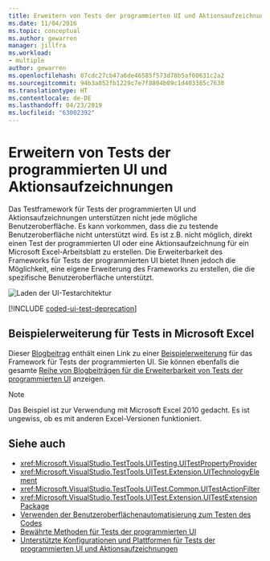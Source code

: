 ```yaml
---
title: Erweitern von Tests der programmierten UI und Aktionsaufzeichnungen
ms.date: 11/04/2016
ms.topic: conceptual
ms.author: gewarren
manager: jillfra
ms.workload:
- multiple
author: gewarren
ms.openlocfilehash: 07cdc27cb47a6de46585f573d78b5af00631c2a2
ms.sourcegitcommit: 94b3a052fb1229c7e7f8804b09c1d403385c7630
ms.translationtype: HT
ms.contentlocale: de-DE
ms.lasthandoff: 04/23/2019
ms.locfileid: "63002392"
---
```

# <a name="extend-coded-ui-tests-and-action-recordings"></a>Erweitern von Tests der programmierten UI und Aktionsaufzeichnungen

Das Testframework für Tests der programmierten UI und Aktionsaufzeichnungen unterstützen nicht jede mögliche Benutzeroberfläche. Es kann vorkommen, dass die zu testende Benutzeroberfläche nicht unterstützt wird. Es ist z.B. nicht möglich, direkt einen Test der programmierten UI oder eine Aktionsaufzeichnung für ein Microsoft Excel-Arbeitsblatt zu erstellen. Die Erweiterbarkeit des Frameworks für Tests der programmierten UI bietet Ihnen jedoch die Möglichkeit, eine eigene Erweiterung des Frameworks zu erstellen, die die spezifische Benutzeroberfläche unterstützt.

![Laden der UI-Testarchitektur](../test/media/ui_testarch.png)

[!INCLUDE [coded-ui-test-deprecation](includes/coded-ui-test-deprecation.md)]

## <a name="sample-extension-to-test-microsoft-excel"></a>Beispielerweiterung für Tests in Microsoft Excel

Dieser [Blogbeitrag](https://blogs.msdn.microsoft.com/gautamg/2010/01/05/3-introducing-sample-excel-extension/) enthält einen Link zu einer [Beispielerweiterung](https://msdnshared.blob.core.windows.net/media/MSDNBlogsFS/prod.evol.blogs.msdn.com/CommunityServer.Components.PostAttachments/00/09/94/38/24/ExcelPluginSample.zip) für das Framework für Tests der programmierten UI. Sie können ebenfalls die gesamte [Reihe von Blogbeiträgen für die Erweiterbarkeit von Tests der programmierten UI](https://blogs.msdn.microsoft.com/gautamg/2010/01/05/series-on-coded-ui-test-extensibility/) anzeigen.

> [!NOTE]
> Das Beispiel ist zur Verwendung mit Microsoft Excel 2010 gedacht. Es ist ungewiss, ob es mit anderen Excel-Versionen funktioniert.

## <a name="see-also"></a>Siehe auch

- <xref:Microsoft.VisualStudio.TestTools.UITesting.UITestPropertyProvider>
- <xref:Microsoft.VisualStudio.TestTools.UITest.Extension.UITechnologyElement>
- <xref:Microsoft.VisualStudio.TestTools.UITest.Common.UITestActionFilter>
- <xref:Microsoft.VisualStudio.TestTools.UITest.Extension.UITestExtensionPackage>
- [Verwenden der Benutzeroberflächenautomatisierung zum Testen des Codes](../test/use-ui-automation-to-test-your-code.md)
- [Bewährte Methoden für Tests der programmierten UI](../test/best-practices-for-coded-ui-tests.md)
- [Unterstützte Konfigurationen und Plattformen für Tests der programmierten UI und Aktionsaufzeichnungen](../test/supported-configurations-and-platforms-for-coded-ui-tests-and-action-recordings.md)